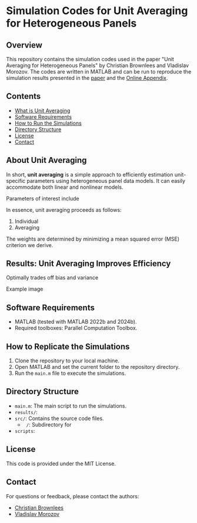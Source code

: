 # Simulation Codes for Unit Averaging for Heterogeneous Panels

## Overview


This repository contains the simulation codes used in the paper "Unit Averaging for Heterogeneous Panels" by Christian Brownlees and Vladislav Morozov. The codes are written in MATLAB and can be run to reproduce the simulation results presented in the [paper](https://arxiv.org/abs/2210.14205) and the [Online Appendix](https://vladislav-morozov.github.io/assets/files/1_unitAveragingSupplement.pdf).

## Contents



 
- [What is Unit Averaging](#what-is-unit-averaging)
- [Software Requirements](#software-requirements)
- [How to Run the Simulations](#how-to-run-the-simulations)
- [Directory Structure](#directory-structure)
- [License](#license)
- [Contact](#contact)


## About Unit Averaging

In short, **unit averaging** is a simple approach to efficiently estimation unit-specific parameters using heterogeneous panel data models. It can easily accommodate both linear and nonlinear models.

Parameters of interest include

In essence, unit averaging proceeds as follows:
1. Individual
2. Averaging

The weights are determined by minimizing a mean squared error (MSE) criterion we derive. 

 ## Results: Unit Averaging Improves Efficiency

Optimally trades off bias and variance

Example image

## Software Requirements
- MATLAB (tested with MATLAB 2022b and 2024b). 
- Required toolboxes: Parallel Computation Toolbox.


## How to Replicate the Simulations
1. Clone the repository to your local machine.
2. Open MATLAB and set the current folder to the repository directory.
3. Run the `main.m` file to execute the simulations.

## Directory Structure

- `main.m`: The main script to run the simulations.
- `results/`: 
- `src/`: Contains the source code files. 
  - ` /`: Subdirectory for  
- `scripts`: 

## License
This code is provided under the MIT License. 

## Contact

For questions or feedback, please contact the authors:
- [Christian Brownlees](https://github.com/ctbrownlees/)
- [Vladislav Morozov](https://github.com/vladislav-morozov)
 
